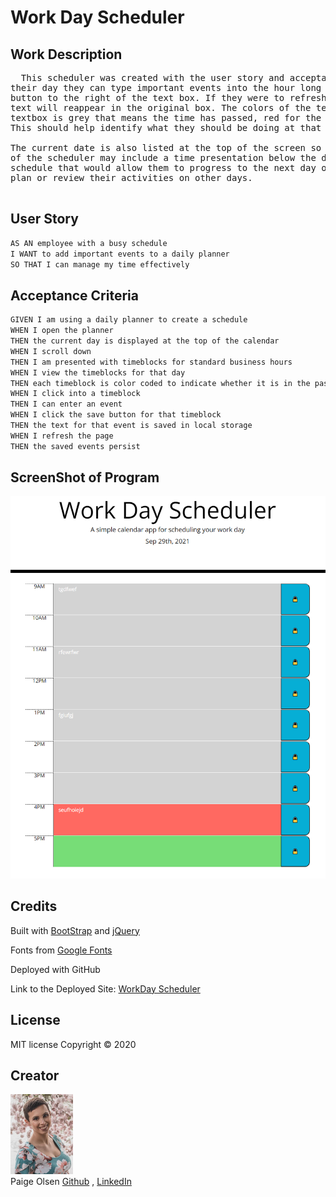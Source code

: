 # Work Day Scheduler

## Work Description
 
<pre>
  This scheduler was created with the user story and acceptance criteria in mind. As the user goes through
their day they can type important events into the hour long slots and save them with a click of the 'lock'
button to the right of the text box. If they were to refresh the page this save feature ensures that their 
text will reappear in the original box. The colors of the textbox changes as the day progresses. If the 
textbox is grey that means the time has passed, red for the present hour and green for the future hours. 
This should help identify what they should be doing at that moment based on the items in their calendar.

The current date is also listed at the top of the screen so they know what day is it. Future developments 
of the scheduler may include a time presentation below the date and arrow keys to the left and right of the
schedule that would allow them to progress to the next day or regress to the prior day so that they could
plan or review their activities on other days. 

</pre>

## User Story

```md
AS AN employee with a busy schedule
I WANT to add important events to a daily planner
SO THAT I can manage my time effectively
```

## Acceptance Criteria

```md
GIVEN I am using a daily planner to create a schedule
WHEN I open the planner
THEN the current day is displayed at the top of the calendar
WHEN I scroll down
THEN I am presented with timeblocks for standard business hours
WHEN I view the timeblocks for that day
THEN each timeblock is color coded to indicate whether it is in the past, present, or future
WHEN I click into a timeblock
THEN I can enter an event
WHEN I click the save button for that timeblock
THEN the text for that event is saved in local storage
WHEN I refresh the page
THEN the saved events persist
```

## ScreenShot of Program

![Screenshot of program](./images/scheduler_SS.png)

## Credits
Built with [BootStrap](https://getbootstrap.com/) and [jQuery](https://jquery.com/)

Fonts from [Google Fonts](https://fonts.google.com/)

Deployed with GitHub

Link to the Deployed Site: [WorkDay Scheduler](https://polsen-92.github.io/Work_Day_Scheduler/)

## License

MIT license 
Copyright © 2020

## Creator

<img src="./images/cover_photo.jpg" width="100px"> <br>
Paige Olsen
[Github](https://github.com/POlsen-92) ,
[LinkedIn](https://www.linkedin.com/in/paige-olsen-2aba9685/)